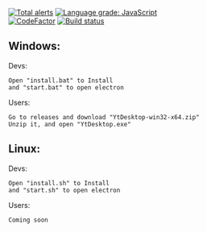 [![Total alerts](https://img.shields.io/lgtm/alerts/g/MrAlexEsisteGia/YtDesktop.svg?logo=lgtm&logoWidth=18)](https://lgtm.com/projects/g/MrAlexEsisteGia/YtDesktop/alerts/) 
[![Language grade: JavaScript](https://img.shields.io/lgtm/grade/javascript/g/MrAlexEsisteGia/YtDesktop.svg?logo=lgtm&logoWidth=18)](https://lgtm.com/projects/g/MrAlexEsisteGia/YtDesktop/context:javascript)  
[![CodeFactor](https://www.codefactor.io/repository/github/mralexesistegia/ytdesktop/badge)](https://www.codefactor.io/repository/github/mralexesistegia/ytdesktop)
[![Build status](https://ci.appveyor.com/api/projects/status/l13q29nr44xc1xow/branch/master?svg=true)](https://ci.appveyor.com/project/MrAlexEsisteGia/ytdesktop/branch/master)

Windows:           
----------------------          
Devs:            
```
Open "install.bat" to Install          
and "start.bat" to open electron            
```
Users:               
```
Go to releases and download "YtDesktop-win32-x64.zip"         
Unzip it, and open "YtDesktop.exe"                   
```
Linux:          
------------          
Devs:           
```
Open "install.sh" to Install          
and "start.sh" to open electron            
```
Users:         
```
Coming soon             
```
